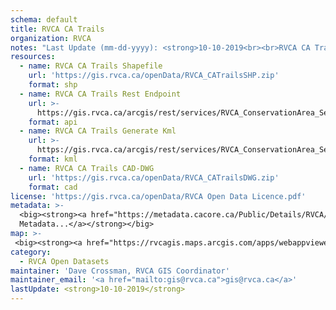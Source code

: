 ```yaml
---
schema: default
title: RVCA CA Trails
organization: RVCA
notes: "Last Update (mm-dd-yyyy): <strong>10-10-2019<br><br>RVCA CA Trails</strong> represent the publicly accessible RVCA Conservation Areas Trails. Please see the associated <i>RVCA CA Lands (with public access)</i> dataset.\r\nFor further information on individual Conservation Areas, please visit <a href=\"https://www.rvca.ca/conservation-areas\">rvca.ca/conservation-areas</a>."
resources:
  - name: RVCA CA Trails Shapefile
    url: 'https://gis.rvca.ca/openData/RVCA_CATrailsSHP.zip'
    format: shp
  - name: RVCA CA Trails Rest Endpoint
    url: >-
      https://gis.rvca.ca/arcgis/rest/services/RVCA_ConservationArea_Service/MapServer/6
    format: api
  - name: RVCA CA Trails Generate Kml
    url: >-
      https://gis.rvca.ca/arcgis/rest/services/RVCA_ConservationArea_Service/MapServer/generateKml
    format: kml
  - name: RVCA CA Trails CAD-DWG
    url: 'https://gis.rvca.ca/openData/RVCA_CATrailsDWG.zip'
    format: cad
license: 'https://gis.rvca.ca/openData/RVCA Open Data Licence.pdf'
metadata: >-
  <big><strong><a href="https://metadata.cacore.ca/Public/Details/RVCA/id=856">View    
  Metadata...</a></strong></big>
map: >- 
 <big><strong><a href="https://rvcagis.maps.arcgis.com/apps/webappviewer/index.html?id=2245400261414423bc883126376be546">View Map...</a></strong></big>
category:
  - RVCA Open Datasets
maintainer: 'Dave Crossman, RVCA GIS Coordinator'
maintainer_email: '<a href="mailto:gis@rvca.ca">gis@rvca.ca</a>'
lastUpdate: <strong>10-10-2019</strong>
---
```

